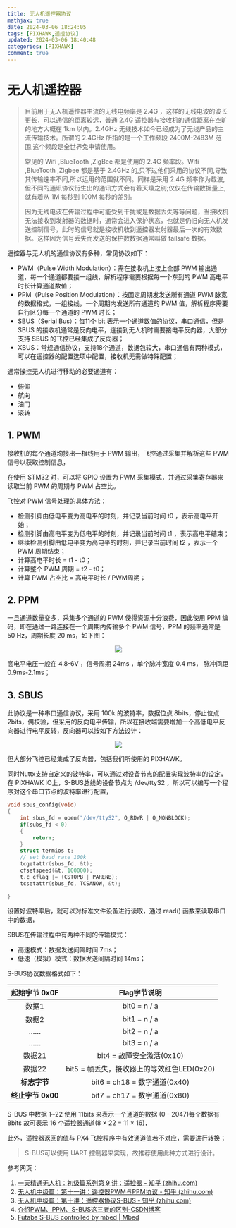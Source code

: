 ```yaml
---
title: 无人机遥控器协议
mathjax: true
date: 2024-03-06 18:24:05
tags: [PIXHAWK,遥控协议]
updated: 2024-03-06 18:40:48categories: [PIXHAWK]
comment: true
---
```


# 无人机遥控器

> 目前用于无人机遥控器主流的无线电频率是 2.4G ，这样的无线电波的波长更长，可以通信的距离较远，普通 2.4G 遥控器与接收机的通信距离在空旷的地方大概在 1km 以内。2.4GHz 无线技术如今已经成为了无线产品的主流传输技术。所谓的 2.4GHz 所指的是一个工作频段 2400M-2483M 范围,这个频段是全世界免申请使用。
>
> 常见的 Wifi ,BlueTooth ,ZigBee 都是使用的 2.4G 频率段。Wifi ,BlueTooth ,Zigbee 都是基于 2.4GHz 的,只不过他们采用的协议不同,导致其传输速率不同,所以运用的范围就不同。同样是采用 2.4G 频率作为载波,但不同的通讯协议衍生出的通讯方式会有着天壤之别;仅仅在传输数据量上,就有着从 1M 每秒到 100M 每秒的差别。
>
> 因为无线电波在传输过程中可能受到干扰或是数据丢失等等问题，当接收机无法接收到发射器的数据时，通常会进入保护状态，也就是仍旧向无人机发送控制信号，此时的信号就是接收机收到遥控器发射器最后一次的有效数据。这样因为信号丢失而发送的保护数数据通常叫做 failsafe 数据。

遥控器与无人机的通信协议有多种，常见协议如下：

+ PWM（Pulse Width Modulation）：需在接收机上接上全部 PWM 输出通道，每一个通道都要接一组线，解析程序需要根据每一个东到的 PWM 高电平时长计算通道数值；
+ PPM（Pulse Position Modulation）：按固定周期发发送所有通道 PWM 脉宽的数据格式，一组接线，一个周期内发送所有通道的 PWM 值，解析程序需要自行区分每一个通道的 PWM 时长；
+ SBUS（Serial Bus）：每11个 bit 表示一个通道数值的协议，串口通信，但是 SBUS 的接收机通常是反向电平，连接到无人机时需要接电平反向器，大部分支持 SBUS 的飞控已经集成了反向器；
+ XBUS：常规通信协议，支持18个通道，数据包较大，串口通信有两种模式，可以在遥控器的配置选项中配置，接收机无需做特殊配置；

通常操控无人机进行移动的必要通道有：

+ 俯仰
+ 航向
+ 油门
+ 滚转

## 1. PWM

接收机的每个通道均接出一根线用于 PWM 输出，飞控通过采集并解析这些 PWM 信号以获取控制信息，

在使用 STM32 时，可以将 GPIO 设置为 PWM 采集模式，并通过采集寄存器来读取当前 PWM 的周期与 PWM 占空比。

飞控对 PWM 信号处理的具体方法：

+ 检测引脚由低电平变为高电平的时刻，并记录当前时间 t0 ，表示高电平开始；
+ 检测引脚由高电平变为低电平的时刻，并记录当前时间 t1 ，表示高电平结束；
+ 继续检测引脚由低电平变为高电平的时刻，并记录当前时间 t2 ，表示一个 PWM 周期结束；
+ 计算高电平时长 = t1 - t0；
+ 计算整个 PWM 周期 = t2 - t0；
+ 计算 PWM 占空比 = 高电平时长 / PWM周期；

## 2. PPM

一旦通道数量变多，采集多个通道的 PWM 使得资源十分浪费，因此使用 PPM 编码，即在通过一路连接在一个周期内传输多个 PWM 信号，PPM 的频率通常是 50 Hz，周期长度 20 ms，如下图：

<div align = "center"><img src="PPM.jpg"  width=""  height = "" /></div>

高电平电压一般在 4.8-6V ，信号周期 24ms ，单个脉冲宽度 0.4 ms， 脉冲间距 0.9ms-2.1ms；

## 3. SBUS

此协议是一种串口通信协议，采用 100k 的波特率，数据位点 8bits，停止位点 2bits，偶校验，但采用的反向电平传输，所以在接收端需要增加一个高低电平反向器进行电平反转，反向器可以按如下方法设计：

<div align = "center"><img src="反向器.png"  width=""  height = "" /></div>

但大部分飞控已经集成了反向器，包括我们所使用的 PIXHAWK。

同时Nuttx支持自定义的波特率，可以通过对设备节点的配置实现波特率的设定，在 PIXHAWK IO上，S-BUS总线的设备节点为 /dev/ttyS2 ，所以可以编写一个程序对这个串口节点的波特率进行配置，

```C
void sbus_config(void)
{
    int sbus_fd = open("/dev/ttyS2", O_RDWR | O_NONBLOCK);
    if(subs_fd < 0)
    {
        return;
    }
    struct termios t;
    // set baud rate 100k
    tcgetattr(sbus_fd, &t);
    cfsetspeed(&t, 100000);
    t.c_cflag |= (CSTOPB | PARENB);
    tcsetattr(sbus_fd, TCSANOW, &t);
    
}
```

设置好波特率后，就可以对标准文件设备进行读取，通过 read() 函数来读取串口中的数据， 

SBUS在传输过程中有两种不同的传输模式：

+ 高速模式：数据发送间隔时间 7ms；
+ 低速（模拟）模式：数据发送间隔时间 14ms；

S-BUS协议数据格式如下：

|   起始字节 0x0F   |                Flag字节说明                |
| :---------------: | :----------------------------------------: |
|       数据1       |                bit0 = n / a                |
|       数据2       |                bit1 = n / a                |
|        ……         |                bit2 = n / a                |
|        ……         |                bit3 = n / a                |
|      数据21       |         bit4 = 故障安全激活(0x10)          |
|      数据22       | bit5 = 帧丢失，接收器上的等效红色LED(0x20) |
|   **标志字节**    |        bit6 = ch18 = 数字通道(0x40)        |
| **终止字节 0x00** |        bit7 = ch17 = 数字通道(0x80)        |

S-BUS 中数据 1~22 使用 11bits 来表示一个通道的数据 (0 - 2047)每个数据有 8bits 故可表示 16 个遥控器通道(8 × 22 = 11 × 16)，

此外，遥控器返回的值与 PX4 飞控程序中有效通道值若不对应，需要进行转换；

> S-BUS可以使用 UART 控制器来实现，故推荐使用此种方式进行设计。

参考网页：

1. [一天精通无人机：初级篇系列第 9 讲：遥控器 - 知乎 (zhihu.com)](https://zhuanlan.zhihu.com/p/41367381)
2. [无人机中级篇：第十一讲：遥控器PWM与PPM协议 - 知乎 (zhihu.com)](https://zhuanlan.zhihu.com/p/50275122)
3. [无人机中级篇：第十讲：遥控器协议S-BUS - 知乎 (zhihu.com)](https://zhuanlan.zhihu.com/p/48903242)
4. [介绍PWM、PPM、S-BUS这三者的区别-CSDN博客](https://blog.csdn.net/ybhuangfugui/article/details/99826879)
5. [Futaba S-BUS controlled by mbed | Mbed](https://os.mbed.com/users/Digixx/notebook/futaba-s-bus-controlled-by-mbed/)